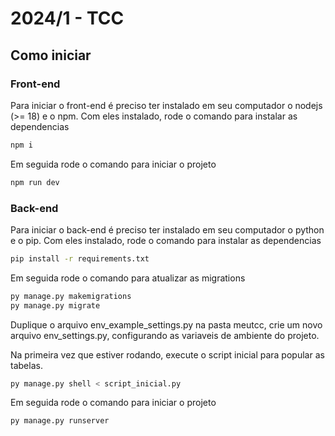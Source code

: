 # 2024/1 - TCC

## Como iniciar

### Front-end

Para iniciar o front-end é preciso ter instalado em seu computador o nodejs (>= 18) e o npm. Com eles instalado, rode o comando para instalar as dependencias

```sh
npm i
```

Em seguida rode o comando para iniciar o projeto

```sh
npm run dev
```

### Back-end

Para iniciar o back-end é preciso ter instalado em seu computador o python e o pip. Com eles instalado, rode o comando para instalar as dependencias

```sh
pip install -r requirements.txt
```

Em seguida rode o comando para atualizar as migrations

```sh
py manage.py makemigrations
py manage.py migrate
```

Duplique o arquivo env_example_settings.py na pasta meutcc, crie um novo arquivo env_settings.py, configurando as variaveis de ambiente do projeto.

Na primeira vez que estiver rodando, execute o script inicial para popular as tabelas.

```sh
py manage.py shell < script_inicial.py
```

Em seguida rode o comando para iniciar o projeto

```sh
py manage.py runserver
```
